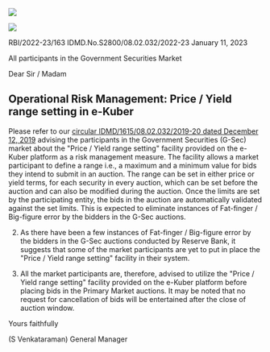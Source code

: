 ![](_page_0_Picture_0.jpeg)

![](_page_0_Picture_2.jpeg)

RBI/2022-23/163 IDMD.No.S2800/08.02.032/2022-23 January 11, 2023

All participants in the Government Securities Market

Dear Sir / Madam

## **Operational Risk Management: Price / Yield range setting in e-Kuber**

Please refer to our [circular IDMD/1615/08.02.032/2019-20 dated December 12, 2019](https://www.rbi.org.in/Scripts/NotificationUser.aspx?Id=11753&Mode=0) advising the participants in the Government Securities (G-Sec) market about the "Price / Yield range setting" facility provided on the e-Kuber platform as a risk management measure. The facility allows a market participant to define a range i.e., a maximum and a minimum value for bids they intend to submit in an auction. The range can be set in either price or yield terms, for each security in every auction, which can be set before the auction and can also be modified during the auction. Once the limits are set by the participating entity, the bids in the auction are automatically validated against the set limits. This is expected to eliminate instances of Fat-finger / Big-figure error by the bidders in the G-Sec auctions.

2. As there have been a few instances of Fat-finger / Big-figure error by the bidders in the G-Sec auctions conducted by Reserve Bank, it suggests that some of the market participants are yet to put in place the "Price / Yield range setting" facility in their system.

3. All the market participants are, therefore, advised to utilize the "Price / Yield range setting" facility provided on the e-Kuber platform before placing bids in the Primary Market auctions. It may be noted that no request for cancellation of bids will be entertained after the close of auction window.

Yours faithfully

(S Venkataraman) General Manager